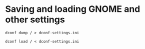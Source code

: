 # Saving and loading GNOME and other settings

```
dconf dump / > dconf-settings.ini
```

```
dconf load / < dconf-settings.ini
```
